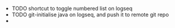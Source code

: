 - TODO shortcut to toggle numbered list on logseq
- TODO git-initialise java on logseq, and push it to remote git repo
-